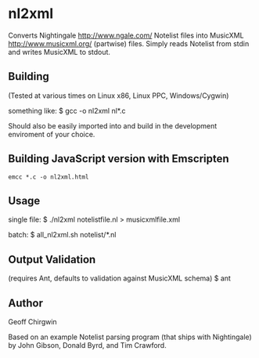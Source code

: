 nl2xml
======
Converts Nightingale <http://www.ngale.com/> Notelist files into MusicXML <http://www.musicxml.org/> (partwise) files.
Simply reads Notelist from stdin and writes MusicXML to stdout.

Building 
--------
(Tested at various times on Linux x86, Linux PPC, Windows/Cygwin)

something like:
$ gcc -o nl2xml nl*.c

Should also be easily imported into and build in the development enviroment of your choice.

Building JavaScript version with Emscripten
-------------------------------------------
`emcc *.c -o nl2xml.html`

Usage
-----
single file:
$ ./nl2xml notelistfile.nl > musicxmlfile.xml
 
batch:
$ all_nl2xml.sh notelist/*.nl

Output Validation
-----------------
(requires Ant, defaults to validation against MusicXML schema)
$ ant 

Author
------
Geoff Chirgwin
<geoff at chirgwin.com>

Based on an example Notelist parsing program (that ships with Nightingale) by John Gibson, Donald Byrd, and Tim Crawford.
 
